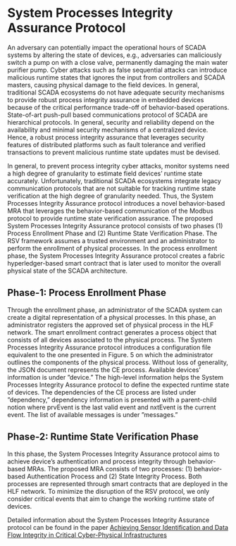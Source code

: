 # System Processes Integrity Assurance Protocol

An adversary can potentially impact the operational hours of SCADA systems by altering the state of devices, e.g., adversaries can maliciously switch a pump on with a close valve, permanently damaging the main water purifier pump. Cyber attacks such as false sequential attacks can introduce malicious runtime states that ignores the input from controllers and SCADA masters, causing physical damage to the field devices. In general, traditional SCADA ecosystems do not have adequate security mechanisms to provide robust process integrity assurance in embedded devices because of the critical performance trade-off of behavior-based operations. State-of-art push-pull based communications protocol of SCADA are hierarchical protocols. In general, security and reliability depend on the availability and minimal security mechanisms of a centralized device. Hence, a robust process integrity assurance that leverages security features of distributed platforms such as fault tolerance and verified transactions to prevent malicious runtime state updates must be devised.

In general, to prevent process integrity cyber attacks, monitor systems need a high degree of granularity to estimate field devices’ runtime state accurately. Unfortunately, traditional SCADA ecosystems integrate legacy communication protocols that are not suitable for tracking runtime state verification at the high degree of granularity needed. Thus, the System Processes Integrity Assurance protocol introduces a novel behavior-based MRA that leverages the behavior-based communication of the Modbus protocol to provide runtime state verification assurance. The proposed System Processes Integrity Assurance protocol consists of two phases (1) Process Enrollment Phase and (2) Runtime State Verification Phase. The RSV framework assumes a trusted environment and an administrator to perform the enrollment of physical processes. In the process enrollment phase, the System Processes Integrity Assurance protocol creates a fabric hyperledger-based smart contract that is later used to monitor the overall physical state of the SCADA architecture.

## Phase-1: Process Enrollment Phase

Through the enrollment phase, an administrator of the SCADA system can create a digital representation of a physical processes. In this phase, an administrator registers the approved set of physical process in the HLF network. The smart enrollment contract generates a process object that consists of all devices associated to the physical process. The System Processes Integrity Assurance protocol introduces a configuration file equivalent to the one presented in Figure. 5 on which the administrator outlines the components of the physical process. Without loss of generality, the JSON document represents the CE process. Available devices’ information is under ”device.” The high-level information helps the System Processes Integrity Assurance protocol to define the expected runtime state of devices. The dependencies of the CE process are listed under ”dependency,” dependency information is presented with a parent-child notion where prvEvent is the last valid event and nxtEvent is the current event. The list of available messages is under ”messages.”

## Phase-2: Runtime State Verification Phase

In this phase, the System Processes Integrity Assurance protocol aims to achieve device’s authentication and process integrity through behavior-based MRAs. The proposed MRA consists of two processes: (1) behavior-based Authentication Process and (2) State Integrity Process. Both processes are represented through smart contracts that are deployed in the HLF network. To minimize the disruption of the RSV protocol, we only consider critical events that aim to change the working runtime state of devices.

Detailed information about the System Processes Integrity Assurance protocol can be found in the paper [Achieving Sensor Identification and Data Flow Integrity in Critical Cyber-Physical Infrastructures](https://ieeexplore.ieee.org/abstract/document/9632340)
